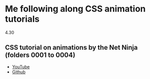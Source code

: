 # Me following along CSS animation tutorials

4.30

## CSS tutorial on animations by the Net Ninja (folders 0001 to 0004)

- [YouTube](https://www.youtube.com/watch?v=PjR97QzOrJM&list=PL4cUxeGkcC9iGYgmEd2dm3zAKzyCGDtM5&index=5)
- [Github](https://github.com/iamshaunjp/css-animations-playlist)

##




